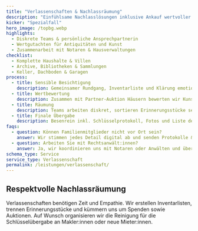 ```yaml
---
title: "Verlassenschaften & Nachlassräumung"
description: "Einfühlsame Nachlasslösungen inklusive Ankauf wertvoller Gegenstände und Abstimmung mit Notaren."
kicker: "Spezialfall"
hero_image: /topbg.webp
highlights:
  - Diskrete Teams & persönliche Ansprechpartnerin
  - Wertgutachten für Antiquitäten und Kunst
  - Zusammenarbeit mit Notaren & Hausverwaltungen
checklist:
  - Komplette Haushalte & Villen
  - Archive, Bibliotheken & Sammlungen
  - Keller, Dachboden & Garagen
process:
  - title: Sensible Besichtigung
    description: Gemeinsamer Rundgang, Inventarliste und Klärung emotionaler Stücke.
  - title: Wertbewertung
    description: Zusammen mit Partner-Auktion Häusern bewerten wir Kunst & Antiquitäten.
  - title: Räumung
    description: Teams arbeiten diskret, sortieren Erinnerungsstücke separat und entsorgen würdevoll.
  - title: Finale Übergabe
    description: Besenrein inkl. Schlüsselprotokoll, Fotos und Liste der verwerteten Gegenstände.
faqs:
  - question: Können Familienmitglieder nicht vor Ort sein?
    answer: Wir stimmen jedes Detail digital ab und senden Protokolle & Fotos nach jeder Phase.
  - question: Arbeiten Sie mit Rechtsanwält:innen?
    answer: Ja, wir koordinieren uns mit Notaren oder Anwälten und übernehmen auf Wunsch die komplette Dokumentation.
schema_type: Service
service_type: Verlassenschaft
permalink: /leistungen/verlassenschaft/
---
```

## Respektvolle Nachlassräumung

Verlassenschaften benötigen Zeit und Empathie. Wir erstellen Inventarlisten, trennen Erinnerungsstücke und kümmern uns um Spenden sowie Auktionen. Auf Wunsch organisieren wir die Reinigung für die Schlüsselübergabe an Makler:innen oder neue Mieter:innen.
